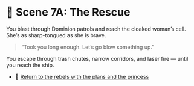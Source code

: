 
# 👸 Scene 7A: The Rescue

You blast through Dominion patrols and reach the cloaked woman’s cell. She’s as sharp-tongued as she is brave.

> “Took you long enough. Let’s go blow something up.”

You escape through trash chutes, narrow corridors, and laser fire — until you reach the ship.

- 🚀 [Return to the rebels with the plans and the princess](../space-battles/scene8A.md)
